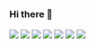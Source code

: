 ### Hi there 👋




<a><img align="center" src="https://github-readme-stats.vercel.app/api/top-langs/?username=yunusaslancan&layout=compact" /></a>
<a><img align="center" src="https://img.shields.io/badge/React_Native-20232A?style=for-the-badge&logo=react&logoColor=61DAFB" /></a>
<a><img align="center" src="https://img.shields.io/badge/JavaScript-323330?style=for-the-badge&logo=javascript&logoColor=F7DF1E" /></a>
<a><img align="center" src="https://img.shields.io/badge/Node.js-43853D?style=for-the-badge&logo=node.js&logoColor=white" /></a>
<a><img align="center" src="https://img.shields.io/badge/TypeScript-007ACC?style=for-the-badge&logo=typescript&logoColor=white" /></a>
<a><img align="center" src="https://img.shields.io/badge/Kotlin-0095D5?&style=for-the-badge&logo=kotlin&logoColor=white" /></a>
<a><img align="center" src="https://img.shields.io/badge/Android-3DDC84?style=for-the-badge&logo=android&logoColor=white" /></a>




<!--
**yunusaslancan/yunusaslancan** is a ✨ _special_ ✨ repository because its `README.md` (this file) appears on your GitHub profile.

Here are some ideas to get you started:

- 🔭 I’m currently working on ...
- 🌱 I’m currently learning ...
- 👯 I’m looking to collaborate on ...
- 🤔 I’m looking for help with ...
- 💬 Ask me about ...
- 📫 How to reach me: ...
- 😄 Pronouns: ...
- ⚡ Fun fact: ...
-->
